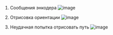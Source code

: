 1. Сообщения энкодера
![image](https://github.com/YaNeformail/simulation/assets/79791800/06cdb05a-239e-4627-870a-9b875608fe5f)

2. Отрисовка ориентации
![image](https://github.com/YaNeformail/simulation/assets/79791800/562af8fb-e9f9-4a39-8bd7-e83af7f9414e)

3. Неудачная попытка отрисовать путь
![image](https://github.com/YaNeformail/simulation/assets/79791800/3c189897-e432-4c76-af9f-89a151034256)
